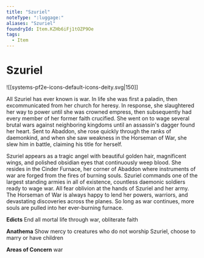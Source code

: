 ```yaml
---
title: "Szuriel"
noteType: ":luggage:"
aliases: "Szuriel"
foundryId: Item.KZHb6iFj1tOZP9Oe
tags:
  - Item
---
```


# Szuriel
![[systems-pf2e-icons-default-icons-deity.svg|150]]

All Szuriel has ever known is war. In life she was first a paladin, then excommunicated from her church for heresy. In response, she slaughtered her way to power until she was crowned empress, then subsequently had every member of her former faith crucified. She went on to wage several brutal wars against neighboring kingdoms until an assassin's dagger found her heart. Sent to Abaddon, she rose quickly through the ranks of daemonkind, and when she saw weakness in the Horseman of War, she slew him in battle, claiming his title for herself.

Szuriel appears as a tragic angel with beautiful golden hair, magnificent wings, and polished obsidian eyes that continuously weep blood. She resides in the Cinder Furnace, her corner of Abaddon where instruments of war are forged from the fires of burning souls. Szuriel commands one of the largest standing armies in all of existence, countless daemonic soldiers ready to wage war. All fear oblivion at the hands of Szuriel and her army. The Horseman of War is always happy to lend her powers, warriors, and devastating discoveries across the planes. So long as war continues, more souls are pulled into her ever-burning furnace.

**Edicts** End all mortal life through war, obliterate faith

**Anathema** Show mercy to creatures who do not worship Szuriel, choose to marry or have children

**Areas of Concern** war

